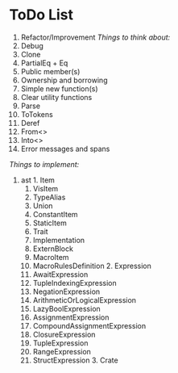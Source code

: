 # ToDo List
 1. Refactor/Improvement
  *Things to think about:*
   1. Debug
   2. Clone
   3. PartialEq + Eq
   4. Public member(s)
   5. Ownership and borrowing
   6. Simple new function(s)
   7. Clear utility functions
   8. Parse
   9. ToTokens
   10. Deref
   11. From<>
   12. Into<>
   13. Error messages and spans

  *Things to implement:*
   1. ast
     1. Item
       1. VisItem
         1. TypeAlias
         2. Union
         3. ConstantItem
         4. StaticItem
         5. Trait
         6. Implementation
         7. ExternBlock
       2. MacroItem
         1. MacroRulesDefinition
     2. Expression
       1. AwaitExpression
       2. TupleIndexingExpression
       3. NegationExpression
       4. ArithmeticOrLogicalExpression
       5. LazyBoolExpression
       6. AssignmentExpression
       7. CompoundAssignmentExpression
       8. ClosureExpression
       9. TupleExpression
       10. RangeExpression
       11. StructExpression
     3. Crate